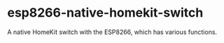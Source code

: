 # esp8266-native-homekit-switch
A native HomeKit switch with the ESP8266, which has various functions.

